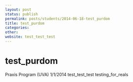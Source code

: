 ```yaml
---
layout: post
status: publish
permalink: posts/students/2014-06-18-test_purdom
title: test_purdom
categories: 
other: 
website: test_test_test
---
```

# test_purdom

  Praxis Program (UVA)
  1/1/2014
  test_test_test
  testing_for_reals

  